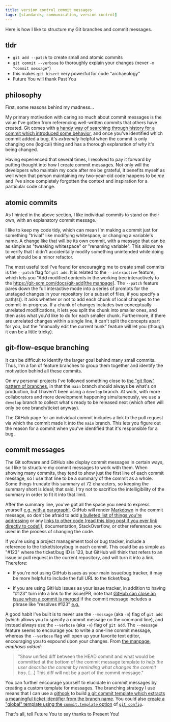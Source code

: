 ```yaml
---
title: version control commit messages
tags: [standards, communication, version control]
---
```


Here is how I like to structure my Git branches and commit messages.


## tldr

* `git add --patch` to create small and atomic commits
* `git commit --verbose` to thoroughly explain your changes (never `-m "commit message"`)
* this makes `git bisect` very powerful for code "archaeology"
* Future You will thank Past You


## philosophy

First, some reasons behind my madness...

My primary motivation with caring so much about commit messages is the value I've gotten from referencing well-written commits that others have created. Git comes with [a handy way of searching through history for a commit which introduced some behavior](https://git-scm.com/docs/git-bisect), and once you've identified which commit added a bug, it's _extremely_ helpful when the commit is only changing one (logical) thing and has a thorough explanation of _why_ it's being changed.

Having experienced that several times, I resolved to pay it forward by putting thought into how I create commit messages. Not only will the developers who maintain my code after me be grateful, it benefits myself as well when that person maintaining my two-year-old code happens to be _me_ and I've since completely forgotten the context and inspiration for a particular code change.


## atomic commits

As I hinted in the above section, I like individual commits to stand on their own, with an explanatory commit message.

I like to keep my code tidy, which can mean I'm making a commit just for something "trivial" like modifying whitespace, or changing a variable's name. A change like that will be its own commit, with a message that can be as simple as "tweaking whitespace" or "renaming variable". This allows me to verify that I didn't accidentally modify something unintended while doing what should be a minor refactor.

The most useful tool I've found for encouraging me to create small commits is the `--patch` flag for `git add`. It is related to the `--interactive` feature, which lets you "Add modified contents in the working tree interactively to the [https://git-scm.com/docs/git-add[the manpage](index" )]. The `--patch` feature pares down the full interactive mode into a series of prompts for the unstaged changes in your repository (or a subset of files, if you specify a path(s)). It asks whether or not to add each chunk of local changes to the commit-in-progress. If a chunk of changes includes two conceptually unrelated modifications, it lets you split the chunk into smaller ones, and then asks what you'd like to do for each smaller chunk. Furthermore, if there are unrelated changes within a single line, it can't split the concepts apart for you, but the "manually edit the current hunk" feature will let you (though it can be a little tricky).


## git-flow-esque branching

It can be difficult to identify the larger goal behind many small commits. Thus, I'm a fan of feature branches to group them together and identify the motivation behind all these commits.

On my personal projects I've followed something close to [the "git flow" pattern of branches](http://nvie.com/posts/a-successful-git-branching-model/), in that the `main` branch should always be what's on production, but I haven't been using a `develop` branch. At work, with more collaborators and more development happening simultaneously, we use a `develop` branch to collect what's ready to be released next (which often will only be one branch/ticket anyway).

The GitHub page for an individual commit includes a link to the pull request via which the commit made it into the `main` branch. This lets you figure out the reason for a commit when you've identified that it's responsible for a bug.


## commit messages

The Git software and GitHub site display commit messages in certain ways, so I like to structure my commit messages to work with them. When showing many commits, they tend to show just the first line of each commit message, so I use that line to be a summary of the commit as a whole. Some things truncate this summary at 72 characters, so keeping the summary short is ideal; that said, I try not to sacrifice the intelligibility of the summary in order to fit it into that limit.

After the summary line, you've got all the space you need to express yourself [e.g. with a paragraph!]((https://github.com/alxndr/lyriki/commit/a01056c21db5619e13d282d6e2b524857411b443)). GitHub will render [Markdown](https://guides.github.com/features/mastering-markdown/) in the commit message, so don't be afraid to add [a bulleted list of things you're addressing](https://github.com/alxndr/lyrem-ipsum/commit/b72bf9683ed40824e29c4c063100c37172aa5557) or any [links to other code (read this blog post if you ever link directly to code!!)](https://alxndr.github.io/blog/2016/05/06/linking-to-code-always-use-an-href-which-is-tied-to-a-specific-commit.html), documentation, StackOverflow, or other references you used in the process of changing the code.

If you're using a project management tool or bug tracker, include a reference to the ticket/story/bug in each commit. This could be as simple as "#123" where the ticket/bug ID is 123, but GitHub will think that refers to an issue or pull request in the current repository, and will turn it into a link. Therefore:

* If you're not using GitHub issues as your main issue/bug tracker, it may be more helpful to include the full URL to the ticket/bug.

* If you are using GitHub issues as your issue tracker, in addition to having "#123" turn into a link to the issue/PR, note that [GitHub can close an issue when a commit is merged](https://help.github.com/articles/closing-issues-via-commit-messages/) if the commit message includes a phrase like "resolves #123" [e.g.]((https://github.com/alxndr/lyriki/commit/cf3dc401ca9b2715474a7ef3ad77cbe85e31fb66))

A good habit I've built is to never use the `--message` (aka `-m`) flag of `git add` (which allows you to specify a commit message on the command line), and instead always use the `--verbose` (aka `-v`) flag of `git add`. The `--message` feature seems to encourage you to write a one-line commit message, whereas the `--verbose` flag will open up your favorite text editor, encouraging you to expound upon your changes. From [the manpage](https://git-scm.com/docs/git-add), *emphasis added*:

> "Show unified diff between the HEAD commit and what would be committed at the bottom of the commit message template *to help the user describe the commit by reminding what changes the commit has*. [...] This diff will not be a part of the commit message."

You can further encourage yourself to elucidate in commit messages by creating a custom template for messages. The branching strategy I use means that I can use a [githook](https://git-scm.com/docs/githooks) to build [a git commit template which extracts a meaningful ticket identifier from the branch name](https://github.com/alxndr/dotfiles/blob/619554a025950191510794d739b9e21cd19b2b8e/git-hooks/prepare-commit-msg).
You could also [create a "global" template using the `commit.template` option](https://robots.thoughtbot.com/better-commit-messages-with-a-gitmessage-template) of [`git config`](https://git-scm.com/docs/git-config).

That's all, tell Future You to say thanks to Present You!
